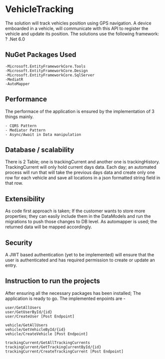 # VehicleTracking

The solution will track vehicles position using GPS navigation. A device emboarded in a vehicle, will communicate with this API to register the vehicle 
and update its position.
The solutions use the following framework:
? .Net 6.0

## NuGet Packages Used

	-Microsoft.EntityFrameworkCore.Tools
	-Microsoft.EntityFrameworkCore.Design
	-Microsoft.EntityFrameworkCore.SqlServer
	-MediatR
	-AutoMapper

## Performance

The performace of the application is ensured by the implementation of 3 things mainly.

	- CQRS Pattern
	- Mediator Pattern
	- Async/Await in Data manipulation

## Database / scalability

There is 2 Table; one is trackingCurrent and another one is trackingHistory. TrackingCurrent will only hold current days data.
Each day; an automated process will run that will take the previous days data and create only one row for each vehicle 
and save all locations in a json formatted string field in that row. 

## Extensibility

As code first approach is taken; If the customer wants to store more properties; they can easily include them in the DataModels 
and run the migrations to push those changes to DB level. As automapper is used; the returned data will be mapped accordingly.

## Security 
A JWT based authentication (yet to be implemented) will ensure that the user is authenticated and has required permission to create
or update an entry.

## Instruction to run the projects

After ensuring all the necessary packages has been installed; The application is ready to go.
The implemented enpoints are - 

	user/GetAllUsers
	user/GetUserById/{id}
	user/CreateUser [Post Endpoint]

	vehicle/GetAllUsers
	vehicle/GetVehicleById/{id}
	vehicle/CreateVehicle [Post Endpoint]

	trackingCurrent/GetAllTrackingCurrents
	trackingCurrent/GetTrackingCurrentById/{id}
	trackingCurrent/CreateTrackingCurrent [Post Endpoint]
